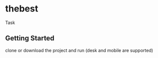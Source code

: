 # thebest

Task

## Getting Started
clone or download the project and run (desk and mobile are supported)
